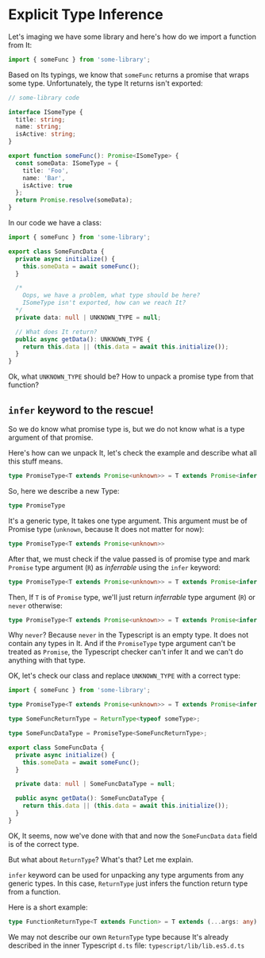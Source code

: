 # Explicit Type Inference

Let's imaging we have some library and here's how do we import a function from It:

```typescript
import { someFunc } from 'some-library';
```

Based on Its typings, we know that `someFunc` returns a promise that wraps some type. Unfortunately, the type It returns isn't exported:

```typescript
// some-library code

interface ISomeType {
  title: string;
  name: string;
  isActive: string;
}

export function someFunc(): Promise<ISomeType> {
  const someData: ISomeType = {
    title: 'Foo',
    name: 'Bar',
    isActive: true
  };
  return Promise.resolve(someData);
}
```

In our code we have a class:

```typescript
import { someFunc } from 'some-library';

export class SomeFuncData {
  private async initialize() {
    this.someData = await someFunc();
  }

  /*
    Oops, we have a problem, what type should be here?
    ISomeType isn't exported, how can we reach It?
  */  
  private data: null | UNKNOWN_TYPE = null;

  // What does It return?
  public async getData(): UNKNOWN_TYPE {
    return this.data || (this.data = await this.initialize());
  }
}
```

Ok, what `UNKNOWN_TYPE` should be? How to unpack a promise type from that function?

## `infer` keyword to the rescue!

So we do know what promise type is, but we do not know what is a type argument of that promise.

Here's how can we unpack It, let's check the example and describe what all this stuff means.

```typescript
type PromiseType<T extends Promise<unknown>> = T extends Promise<infer R> ? R : never;
```

So, here we describe a new Type:
```typescript
type PromiseType
```

It's a generic type, It takes one type argument. This argument must be of Promise type (`unknown`, because It does not matter for now):
```typescript
type PromiseType<T extends Promise<unknown>>
```

After that, we must check if the value passed is of promise type and mark `Promise` type argument (`R`) as _inferrable_ using the `infer` keyword:

```typescript
type PromiseType<T extends Promise<unknown>> = T extends Promise<infer R>
```

Then, If `T` is of `Promise` type, we'll just return _inferrable_ type argument (`R`) or `never` otherwise:

```typescript
type PromiseType<T extends Promise<unknown>> = T extends Promise<infer R> ? R : never;
```

Why `never`? Because `never` in the Typescript is an empty type. It does not contain any types in It. And if the `PromiseType` type argument can't be treated as `Promise`, the Typescript checker can't infer It and we can't do anything with that type.

OK, let's check our class and replace `UNKNOWN_TYPE` with a correct type:

```typescript
import { someFunc } from 'some-library';

type PromiseType<T extends Promise<unknown>> = T extends Promise<infer R> ? R : never;

type SomeFuncReturnType = ReturnType<typeof someType>;

type SomeFuncDataType = PromiseType<SomeFuncReturnType>;

export class SomeFuncData {
  private async initialize() {
    this.someData = await someFunc();
  }

  private data: null | SomeFuncDataType = null;

  public async getData(): SomeFuncDataType {
    return this.data || (this.data = await this.initialize());
  }
}
```

OK, It seems, now we've done with that and now the `SomeFuncData` `data` field is of the correct type.

But what about `ReturnType`? What's that? Let me explain.

`infer` keyword can be used for unpacking any type arguments from any generic types. In this case, `ReturnType` just infers the function return type from a function.

Here is a short example:
```typescript
type FunctionReturnType<T extends Function> = T extends (...args: any) => infer R ? R : never;
```

We may not describe our own `ReturnType` type because It's already described in the inner Typescript `d.ts` file: `typescript/lib/lib.es5.d.ts`
